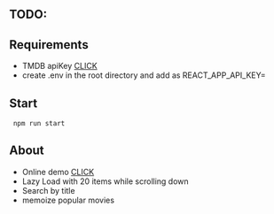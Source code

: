 ## TODO:

## Requirements

- TMDB apiKey [CLICK](https://developers.themoviedb.org/3/getting-started/introduction)
- create .env in the root directory and add as REACT_APP_API_KEY=<HERE>

## Start

```
 npm run start
```

## About

- Online demo [CLICK](https://olehcambel.github.io/react-moviedb-api/)
- Lazy Load with 20 items while scrolling down
- Search by title
- memoize popular movies
